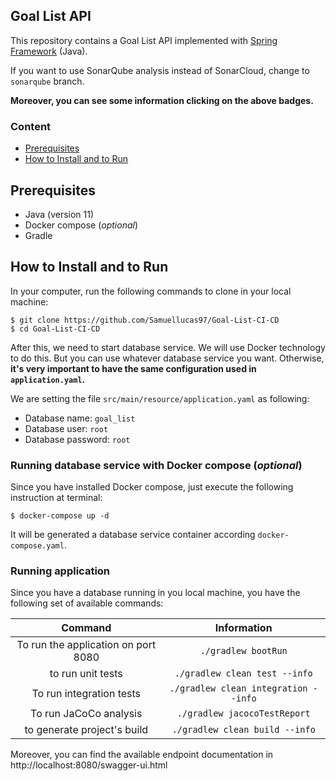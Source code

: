 ## Goal List API


This repository contains a Goal List API implemented with [Spring Framework](https://spring.io) (Java).   

If you want to use SonarQube analysis instead of SonarCloud, change to `sonarqube` branch.

**Moreover, you can see some information clicking on the above badges.**

### Content
- [Prerequisites](#prerequisites)
- [How to Install and to Run](#how-to-install-and-to-run)


## Prerequisites

- Java (version 11)
- Docker compose (_optional_)
- Gradle

## How to Install and to Run

In your computer, run the following commands to clone in your local machine:

```
$ git clone https://github.com/Samuellucas97/Goal-List-CI-CD  
$ cd Goal-List-CI-CD
```

After this, we need to start database service. We will use Docker technology to do this. But you can use whatever database service you want.
Otherwise, **it's very important to have the same configuration used in `application.yaml`.**

We are setting the file `src/main/resource/application.yaml` as following: 

- Database name: `goal_list`
- Database user: `root`
- Database password: `root`

### Running database service with Docker compose (_optional_)

Since you have installed Docker compose, just execute the following instruction at terminal:

```
$ docker-compose up -d
```

It will be generated a database service container according `docker-compose.yaml`.

### Running application

Since you have a database running in you local machine, you have the following set of available commands:

|                Command               |              Information             |
|:------------------------------------:|:------------------------------------:|
| To run the application  on port 8080 |          `./gradlew bootRun`         |
|           to run unit tests          |     `./gradlew clean test --info`    |
|       To run integration tests       | `./gradlew clean integration --info` |
|       To run JaCoCo analysis         | `./gradlew jacocoTestReport` |
|      to generate project's build     |    `./gradlew clean build --info`    |


Moreover, you can find the available endpoint documentation in http://localhost:8080/swagger-ui.html

